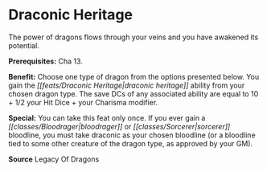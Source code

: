 ﻿---
cssclass: [feats]

---
# Draconic Heritage

The power of dragons flows through your veins and you have awakened its potential.

**Prerequisites:** Cha 13.

**Benefit:** Choose one type of dragon from the options presented below. You gain the _[[feats/Draconic Heritage|draconic heritage]]_ ability from your chosen dragon type. The save DCs of any associated ability are equal to 10 + 1/2 your Hit Dice + your Charisma modifier.

**Special:** You can take this feat only once. If you ever gain a _[[classes/Bloodrager|bloodrager]]_ or _[[classes/Sorcerer|sorcerer]]_ bloodline, you must take draconic as your chosen bloodline (or a bloodline tied to some other creature of the dragon type, as approved by your GM).

**Source** Legacy Of Dragons